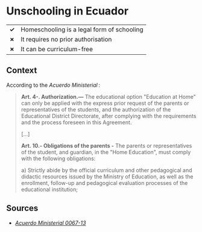 # Unschooling in Ecuador
| | |
|-|-|
| __✓__ | Homeschooling is a legal form of schooling |
| __✗__ | It requires no prior authorisation |
| __✗__ | It can be curriculum-free |

## Context

According to the _Acuerdo Ministerial_ :

> **Art. 4-. Authorization.—** The educational option "Education at Home" can only be applied with the
> express prior request of the parents or representatives of the students, and the authorization of the Educational District Directorate,
> after complying with the requirements and the process foreseen in this Agreement.
>
>[…]
>
>**Art. 10.- Obligations of the parents -** The parents or representatives of the student, and guardian, in the "Home Education", must comply with the following obligations:
> 
> a) Strictly abide by the official curriculum and other pedagogical and didactic resources issued by the Ministry of Education, as well as the enrollment, follow-up and pedagogical evaluation processes of the educational institution;
>

## Sources

* [_Acuerdo Ministerial 0067-13_](https://hslda.org/docs/librariesprovider2/public/international/acuerdo-0067-13-new-he-regulation_4-8-2013.pdf?sfvrsn=84a7fed1_1)
